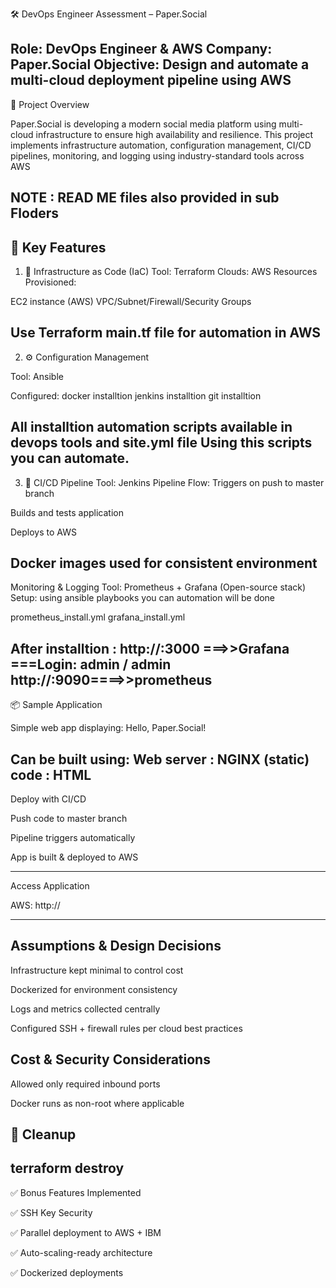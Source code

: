🛠️ DevOps Engineer Assessment – Paper.Social

Role: DevOps Engineer & AWS
Company: Paper.Social
Objective: Design and automate a multi-cloud deployment pipeline using AWS
---------------------------------------------------------------------------------

📌 Project Overview

Paper.Social is developing a modern social media platform using multi-cloud infrastructure to ensure high availability and resilience. This project implements infrastructure automation, configuration management, CI/CD pipelines, monitoring, and logging using industry-standard tools across AWS

NOTE : READ ME files also provided in sub Floders
-------------------------------------------------
🎯 Key Features
-------------------------------------------------------
1. 🧱 Infrastructure as Code (IaC)
Tool: Terraform
Clouds: AWS
Resources Provisioned:

EC2 instance (AWS)
VPC/Subnet/Firewall/Security Groups 

Use Terraform main.tf file for automation in AWS
---------------------------------------------------------
2. ⚙️ Configuration Management

Tool: Ansible

Configured:
 docker installtion 
 jenkins installtion
 git installtion
 
 All  installtion automation scripts available in devops tools and site.yml file 
 Using this scripts  you can automate.
 ----------------------------------------------------------------
 3. 🚀 CI/CD Pipeline
 Tool:  Jenkins
 Pipeline Flow:
 Triggers on push to master branch

Builds and tests application

Deploys to AWS

Docker images used for consistent environment
-----------------------------------------------------------
Monitoring & Logging
Tool: Prometheus + Grafana (Open-source stack)
Setup: using  ansible playbooks you can automation will be done 

prometheus_install.yml
grafana_install.yml

After installtion : http://<public-ip>:3000 ===>>Grafana  ===Login: admin / admin
                    http://<public-ip>:9090====>>prometheus
------------------------------------------------------------------
📦 Sample Application

Simple web app displaying:
Hello, Paper.Social!

Can be built using: 
  Web server : NGINX (static)
  code : HTML
-------------------------------
Deploy with CI/CD


Push code to master branch

Pipeline triggers automatically

App is built & deployed to AWS

---------------------------------
 Access Application

AWS: http://<aws-public-ip>


--------------------------------------------

Assumptions & Design Decisions
------------------------------

Infrastructure kept minimal to control cost

Dockerized for environment consistency

Logs and metrics collected centrally

Configured SSH + firewall rules per cloud best practices

Cost & Security Considerations
-------------------------
Allowed only required inbound ports

Docker runs as non-root where applicable

🪯 Cleanup
------------
terraform destroy  
----------------------------

✅ Bonus Features Implemented

✅  SSH Key Security

✅ Parallel deployment to AWS + IBM

✅ Auto-scaling-ready architecture

✅ Dockerized deployments
